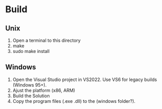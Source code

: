 # Build

## Unix

1. Open a terminal to this directory
2. make
3. sudo make install

## Windows

1. Open the Visual Studio project in VS2022. Use VS6 for legacy builds (Windows 95+).
2. Ajust the platform (x86, ARM)
3. Build the Solution
4. Copy the program files (.exe .dll) to the (windows folder?).
